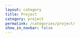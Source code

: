 ```yaml
---
layout: category
title: Project
category: project
permalink: /categories/project/
show_in_navbar: false
---
```

